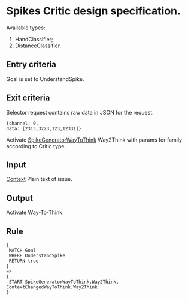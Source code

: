 # Spikes Critic design specification.

Available types:
1. HandClassifier;
1. DistanceClassifier.


## Entry criteria

Goal is set to UnderstandSpike.

## Exit criteria
Selector request contains raw data in JSON for the request.
```
{channel: 0,
data: [2313,3223,123,12331]}
```
Activate [SpikeGeneratorWayToThink](SpikeGeneratorWayToThink.md) Way2Think with params for family according to Critic type.

## Input

[Context](../design-specification/knowledge.md#Context) Plain text of issue.

## Output

Activate Way-To-Think.

## Rule

```
{
 MATCH Goal
 WHERE UnderstandSpike
 RETURN true
}
=>
{
 START SpikeGeneratorWayToThink.Way2Think, ContextChangedWayToThink.Way2Think
}
```
